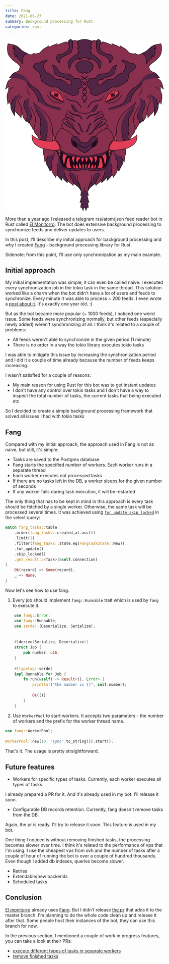 ```yaml
---
title: Fang
date: 2021-06-27
summary: Background processing for Rust
categories: rust
---
```


![fang](/images/2021-06-27-fang.png)

More than a year ago I released a telegram rss/atom/json feed reader bot in Rust called [El Monitorro](https://github.com/ayrat555/el_monitorro). The bot does extensive background processing to synchronize feeds and deliver updates to users.

In this post, I'll describe my initial approach for background processing and why I created [Fang](https://github.com/ayrat555/fang) - background processing library for Rust.

Sidenote: from this point, I'll use only synchronization as my main example.

## Initial approach

My initial implementation was simple, it can even be called naive. I executed every synchronization job in the tokio task in the same thread. This solution worked like a charm when the bot didn't have a lot of users and feeds to synchronize. Every minute It was able to process ~ 200 feeds. I even wrote a [post about it](https://www.badykov.com/rust/2020/06/28/you-dont-need-background-job-library/). It's exactly one year old. :)

But as the bot became more popular (~ 1000 feeds), I noticed one weird issue. Some feeds were synchronizing normally, but other feeds (especially newly added) weren't synchronizing at all. I think it's related to a couple of problems:

  * All feeds weren't able to synchronize in the given period (1 minute)
  * There is no order in a way the tokio library executes tokio tasks

I was able to mitigate this issue by increasing the synchronization period and I did it a couple of time already because the number of feeds keeps increasing.

I wasn't satisfied for a couple of reasons:

  * My main reason for using Rust for this bot was to get instant updates
  * I don't have any control over tokio tasks and I don't have a way to inspect the total number of tasks, the current tasks that being executed etc

So I decided to create a simple background processing framework that solved all issues I had with tokio tasks

## Fang

Compared with my initial approach, the approach used in Fang is not as naive, but still, it's simple:

  * Tasks are saved to the Postgres database
  * Fang starts the specified number of workers. Each worker runs in a separate thread
  * Each worker executes not processed tasks
  * If there are no tasks left in the DB, a worker sleeps for the given number of seconds
  * If any worker fails during task execution, it will be restarted

The only thing that has to be kept in mind in this approach is every task should be fetched by a single worker. Otherwise, the same task will be processed several times. It was achieved using [`for update skip locked`](https://www.postgresql.org/docs/9.5/sql-select.html) in the select query:

```rust
match fang_tasks::table
    .order(fang_tasks::created_at.asc())
    .limit(1)
    .filter(fang_tasks::state.eq(FangTaskState::New))
    .for_update()
    .skip_locked()
    .get_result::<Task>(&self.connection)
{
    Ok(record) => Some(record),
    _ => None,
}
```

Now let's see how to use fang.

1. Every job should implement `fang::Runnable` trait which is used by `fang` to execute it.

```rust
    use fang::Error;
    use fang::Runnable;
    use serde::{Deserialize, Serialize};


    #[derive(Serialize, Deserialize)]
    struct Job {
        pub number: u16,
    }

    #[typetag::serde]
    impl Runnable for Job {
        fn run(&self) -> Result<(), Error> {
            println!("the number is {}", self.number);

            Ok(())
        }
    }
```

2. Use `WorkerPool` to start workers. It accepts two parameters - the number of workers and the prefix for the worker thread name.


```rust
use fang::WorkerPool;

WorkerPool::new(10, "sync".to_string()).start();
```

That's it. The usage is pretty straightforward.

## Future features

  * Workers for specific types of tasks. Currently, each worker executes all types of tasks

  I already prepared a PR for it. And it's already used in my bot. I'll release it soon.

  * Configurable DB records retention. Currently, fang doesn't remove tasks from the DB.

  Again, the pr is ready. I'll try to release it soon. This feature is used in my bot.

  One thing I noticed is without removing finished tasks, the processing becomes slower over time. I think it's related to the performance of vps that I'm using. I use the cheapest vps from ovh and the number of tasks after a couple of hour of running the bot is over a couple of hundred thousands. Even though I added db indexes, queries become slower.

  * Retries
  * Extendable/new backends
  * Scheduled tasks

## Conclusion

[El monitorro](https://github.com/ayrat555/el_monitorro) already uses [Fang](https://github.com/ayrat555/fang). But I didn't release [the pr](https://github.com/ayrat555/el_monitorro/pull/114) that adds it to the master branch. I'm planning to do the whole code clean up and release it after that. Some people host their instances of the bot, they can use this branch for now.

In the previous section, I mentioned a couple of work in progress features, you can take a look at their PRs:
  * [execute different types of tasks in separate workers](https://github.com/ayrat555/fang/pull/1)
  * [remove finished tasks](https://github.com/ayrat555/fang/pull/2)

